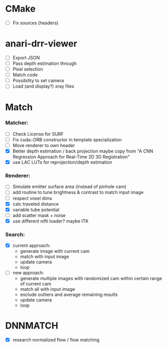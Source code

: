 # CMake
- [ ] Fix sources (headers)

# anari-drr-viewer
- [ ] Export JSON
- [ ] Pass depth estimation through
- [ ] Pixel selection
- [ ] Match code
- [ ] Possibility to set camera
- [ ] Load (and display?) xray files

# Match
### Matcher:
- [ ] Check License for SURF
- [ ] Fix cuda::ORB constructor in template specialization
- [ ] Move renderer to own header
- [x] Better depth estimation / back projection
      maybe copy from "A CNN Regression Approach for Real-Time 2D 3D Registration"
- [x] use LAC LUTs for reprojection/depth estimation
### Renderer:
- [ ] Simulate emitter surface area (instead of pinhole cam)
- [ ] add routine to tune brightness & contrast to match input image
- [ ] respect voxel dims
- [x] calc traveled distance
- [x] variable tube potential
- [ ] add scatter mask + noise
- [x] use different nifti loader? maybe ITK
### Search:
- [x] current approach:
    * generate image with current cam
    * match with input image
    * update camera
    * loop
- [ ] new approach:
    * generate multiple images with randomized cam within certain range of current cam
    * match all with input image
    * exclude outliers and average remaining results
    * update camera
    * loop


# DNNMATCH
- [x] research normalized flow / flow matching
